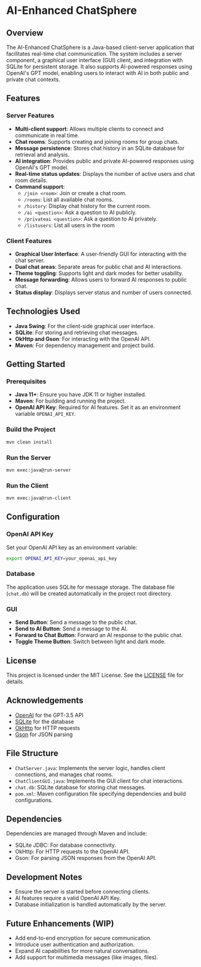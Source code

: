 # AI-Enhanced ChatSphere

## Overview

The AI-Enhanced ChatSphere is a Java-based client-server application that facilitates real-time chat communication. The system includes a server component, a graphical user interface (GUI) client, and integration with SQLite for persistent storage. It also supports AI-powered responses using OpenAI's GPT model, enabling users to interact with AI in both public and private chat contexts.

## Features

### Server Features

- **Multi-client support**: Allows multiple clients to connect and communicate in real time.
- **Chat rooms**: Supports creating and joining rooms for group chats.
- **Message persistence**: Stores chat history in an SQLite database for retrieval and analysis.
- **AI integration**: Provides public and private AI-powered responses using OpenAI's GPT model.
- **Real-time status updates**: Displays the number of active users and chat room details.
- **Command support**:
  - `/join <room>`: Join or create a chat room.
  - `/rooms`: List all available chat rooms.
  - `/history`: Display chat history for the current room.
  - `/ai <question>`: Ask a question to AI publicly.
  - `/privateai <question>`: Ask a question to AI privately.
  - `/listusers`: List all users in the room

### Client Features

- **Graphical User Interface**: A user-friendly GUI for interacting with the chat server.
- **Dual chat areas**: Separate areas for public chat and AI interactions.
- **Theme toggling**: Supports light and dark modes for better usability.
- **Message forwarding**: Allows users to forward AI responses to public chat.
- **Status display**: Displays server status and number of users connected.

## Technologies Used

- **Java Swing**: For the client-side graphical user interface.
- **SQLite**: For storing and retrieving chat messages.
- **OkHttp and Gson**: For interacting with the OpenAI API.
- **Maven**: For dependency management and project build.

## Getting Started

### Prerequisites

- **Java 11+**: Ensure you have JDK 11 or higher installed.
- **Maven**: For building and running the project.
- **OpenAI API Key**: Required for AI features. Set it as an environment variable `OPENAI_API_KEY`.

### Build the Project

```sh
mvn clean install
```

### Run the Server

```sh
mvn exec:java@run-server
```

### Run the Client

```sh
mvn exec:java@run-client
```

## Configuration

### OpenAI API Key

Set your OpenAI API key as an environment variable:

```sh
export OPENAI_API_KEY=your_openai_api_key
```

### Database

The application uses SQLite for message storage. The database file (`chat.db`) will be created automatically in the project root directory.

### GUI

- **Send Button**: Send a message to the public chat.
- **Send to AI Button**: Send a message to the AI.
- **Forward to Chat Button**: Forward an AI response to the public chat.
- **Toggle Theme Button**: Switch between light and dark mode.

## License

This project is licensed under the MIT License. See the [LICENSE](LICENSE) file for details.

## Acknowledgements

- [OpenAI](https://www.openai.com/) for the GPT-3.5 API
- [SQLite](https://www.sqlite.org/) for the database
- [OkHttp](https://square.github.io/okhttp/) for HTTP requests
- [Gson](https://github.com/google/gson) for JSON parsing
## File Structure

- `ChatServer.java`: Implements the server logic, handles client connections, and manages chat rooms.
- `ChatClientGUI.java`: Implements the GUI client for chat interactions.
- `chat.db`: SQLite database for storing chat messages.
- `pom.xml`: Maven configuration file specifying dependencies and build configurations.

## Dependencies

Dependencies are managed through Maven and include:

- SQLite JDBC: For database connectivity.
- OkHttp: For HTTP requests to the OpenAI API.
- Gson: For parsing JSON responses from the OpenAI API.

## Development Notes

- Ensure the server is started before connecting clients.
- AI features require a valid OpenAI API Key.
- Database initialization is handled automatically by the server.

## Future Enhancements (WIP)

- Add end-to-end encryption for secure communication.
- Introduce user authentication and authorization.
- Expand AI capabilities for more natural conversations.
- Add support for multimedia messages (like images, files).
